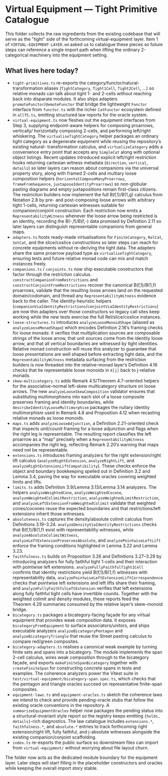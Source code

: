 # Virtual Equipment — Tight Primitive Catalogue

This folder collects the raw ingredients from the existing codebase that will
serve as the "tight" side of the forthcoming virtual-equipment layer.  Item 1 of
`VIRTUAL-EQUIPMENT-LAYER.md` asked us to catalogue these pieces so future steps
can reference a single import path when lifting the ordinary 2-categorical
machinery into the equipment setting.

## What lives here today?

- `tight-primitives.ts` re-exports the category/functor/natural-transformation
  aliases (`TightCategory`, `Tight1Cell`, `Tight2Cell`, …) so relative monads can
  talk about tight 1- and 2-cells without reaching back into disparate modules.
  It also ships adapters `promoteFunctor`/`demoteFunctor` that bridge the
  lightweight `Functor` interface from `functor.ts` with the richer `CatFunctor`
  ecosystem defined in `allTS.ts`, emitting structured law reports for the
  oracle system.
- `virtual-equipment.ts` now fleshes out the equipment interfaces from Step 3,
  supplying endpoint-aware helpers for composing proarrows, vertically/
  horizontally composing 2-cells, and performing left/right whiskering.  The
  `virtualiseTightCategory` helper packages an ordinary tight category as a
  degenerate equipment while reusing the repository’s existing natural-
  transformation calculus, and `virtualizeCategory` adds a convenience entry
  point that accepts any `SimpleCat` along with optional object listings.
  Recent updates introduced explicit left/right restriction hooks returning
  cartesian witness metadata (`direction`, `vertical`, `details`) so later layers
  can reason about companions via the universal property story, along with
  framed 2-cells and multiary loose composition helpers
  (`horizontalComposeManyProarrows`, `frameFromSequence`,
  `juxtaposeIdentityProarrows`) so non-globular pasting diagrams and empty
  juxtapositions remain first-class citizens.  The restriction builders now
  implement the full B(f,1)/B(1,g) calculus from Notation 2.8 by pre- and
  post-composing loose arrows with arbitrary tight 1-cells, returning cartesian
  witnesses suitable for companion/conjoint construction.  Each restriction now
  emits a `RepresentabilityWitness` whenever the loose arrow being restricted is
  an identity, recording the B(-,f)/B(f,-) data promised by Definition 2.11 so
  later layers can distinguish representable companions from general maps.
- `adapters.ts` hosts ready-made virtualisations for `FiniteCategory`, `RelCat`,
  `SetCat`, and the slice/coslice constructions so later steps can reach for
  concrete equipments without re-deriving the tight data.  The adapters share
  the same proarrow payload type as `virtualiseTightCategory`, ensuring tests
  and future relative monad code can mix and match instances freely.
- `companions.ts` / `conjoints.ts` now ship executable constructors that factor
  through the restriction calculus.  `constructCompanionFromRestrictions` and
  `constructConjointFromRestrictions` recover the canonical B(f,1)/B(1,f)
  proarrows, validate that the resulting loose arrows land on the requested
  domain/codomain, and thread any `RepresentabilityWitness` evidence back to the
  caller.  The identity-heuristic helpers
  (`companionViaIdentityRestrictions`/`conjointViaIdentityRestrictions`) are now
  thin adapters over those constructors so legacy call sites keep working while
  the new tests exercise the full Rel/slice/coslice instances.
- `loose-structures.ts` introduces `analyzeLooseMonoidShape` (aliased as
  `analyzeLooseMonadShape`) which encodes Definition 2.16’s framing checks for
  loose monads: it verifies that multiplication sources are composable strings
  of the loose arrow, that unit sources come from the identity loose arrow, and
  that all vertical boundaries are witnessed by tight identities.  Relative
  monad construction will reuse this analyzer to guarantee that loose
  presentations are well shaped before extracting tight data, and the
  `RepresentabilityWitness` metadata surfacing from the restriction builders is
  now threaded into the relative-monad layer’s Definition 4.16 checks that tie
  representable loose monoids in `X[j]` back to j-relative monads.
- `skew-multicategory.ts` adds Remark 4.5/Theorem 4.7-oriented helpers for the
  associative-normal left-skew multicategory structure on loose arrows.  The
  new `analyzeLooseSkewComposition` validator ensures that substituting
  multimorphisms into each slot of a loose composite preserves framing and
  identity boundaries, while `describeIdentityLooseMultimorphism` packages the
  nullary identity multimorphism used in Remark 4.8 and Proposition 4.12 when
  recasting relative monads as loose monoids.
- `maps.ts` adds `analyzeLooseAdjunction`, a Definition 2.21-oriented check that
  inspects unit/counit framing for a loose adjunction and flags when the right
  leg is representable.  The resulting report classifies the left proarrow as a
  “map” precisely when a `RepresentabilityWitness` accompanies the right leg,
  reflecting Remark 2.20’s warning that maps need not be representable.
- `extensions.ts` introduces framing analyzers for the right extension/right
  lift calculus (`analyzeRightExtension`, `analyzeRightLift`, and
  `analyzeRightExtensionLiftCompatibility`).  These checks enforce the object
  and boundary bookkeeping spelled out in Definition 3.2 and Lemma 3.4, paving
  the way for executable oracles covering weighted limits and lifts.
- `limits.ts` adds Definition 3.9/Lemma 3.13/Lemma 3.14 analyzers.  The helpers
  `analyzeWeightedCone`, `analyzeWeightedCocone`,
  `analyzeWeightedColimitRestriction`, `analyzeWeightedLimitRestriction`, and
  `analyzeLeftExtensionFromWeightedColimit` validate that weighted
  cones/cocones reuse the expected boundaries and that restrictions/left
  extensions inherit those witnesses.
- `absoluteness.ts` captures the density/absolute colimit calculus from
  Definitions 3.19–3.24.  `analyzeDensityViaIdentityRestrictions` checks that
  B(f,1)/B(1,f) exist with representability witnesses, while
  `analyzeAbsoluteColimitWitness`, `analyzeLeftExtensionPreservesAbsolute`, and
  `analyzePointwiseLeftLift` enforce the framing conditions highlighted in
  Lemma 3.22 and Lemma 3.23.
- `faithfulness.ts` builds on Proposition 3.26 and Definitions 3.27–3.29 by
  introducing analyzers for fully faithful tight 1-cells and their interaction
  with pointwise left extensions.  `analyzeFullyFaithfulTight1Cell` confirms
  that identity restrictions yield B(f,1)/B(1,f) witnesses with
  representability data, `analyzePointwiseLeftExtensionLiftCorrespondence`
  checks that pointwise left extensions and left lifts share their framing, and
  `analyzeFullyFaithfulLeftExtension` verifies that left extensions along fully
  faithful tight cells have invertible counits.  Together with the weighted
  colimit and density modules, these reports feed the Theorem 4.29 summaries
  consumed by the relative layer’s skew-monoid bridge.
- `bicategory.ts` packages a bicategory-facing façade for any virtual
  equipment that provides weak composition data.  It exposes
  `bicategoryFromEquipment` to surface associators/unitors, and ships
  executable analyzers `analyzeBicategoryPentagon` and
  `analyzeBicategoryTriangle` that reuse the Street pasting calculus to compare
  red/green composites.
- `bicategory-adapters.ts` realises a canonical weak example by turning finite
  sets and spans into a bicategory.  The module implements the span 2-cell
  calculus, wires weak composition through to the bicategory façade, and exports
  `makeFiniteSpanBicategory` together with `createFiniteSpan` for constructing
  concrete spans in tests and examples.  The coherence analyzers power the
  Vitest suite in `test/virtual-equipment/bicategory-span.spec.ts`, which checks
  that the pentagon and triangle oracles succeed on representative finite-span
  composites.
- `equipment-laws.ts` and `equipment-oracles.ts` sketch the coherence laws we
  intend to check and provide pending-oracle stubs that follow the existing
  oracle conventions in the repository.  A `summarizeEquipmentOracles` helper
  now packages the pending status into a structural-invariant style report so
  the registry keeps emitting `{holds, details}`-rich diagnostics.  The law
  catalogue includes `extensions.*`, `faithfulness.*`, and `absolute.*` entries
  to track forthcoming right extension/right lift, fully faithful, and
  j-absolute witnesses alongside the existing companion/conjoint scaffolding.
- `index.ts` re-exports the public surface so downstream files can import from
  `virtual-equipment/` without worrying about file layout churn.

The folder now acts as the dedicated module boundary for the equipment layer.
Later steps will start filling in the placeholder constructors and oracles while
keeping the overall import story stable.
